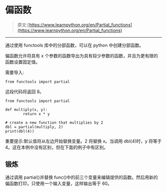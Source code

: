 # 偏函数

> 原文:[https://www.learnpython.org/en/Partial_functions](https://www.learnpython.org/en/Partial_functions)

* * *

通过使用 functools 库中的分部函数，可以在 python 中创建分部函数。

偏函数允许将具有 x 个参数的函数导出为具有较少参数的函数，并且为更有限的函数设置固定值。

需要导入:

```
from functools import partial 
```

这段代码将返回 8。

```
from functools import partial

def multiply(x, y):
        return x * y

# create a new function that multiplies by 2
dbl = partial(multiply, 2)
print(dbl(4)) 
```

重要提示:默认值将从左边开始替换变量。2 将替换 x。当调用 dbl(4)时，y 将等于 4。这在本例中没有区别，但在下面的例子中有区别。

## 锻炼

通过调用 partial()并替换 func()中的前三个变量来编辑提供的函数。然后用新的偏函数打印，只使用一个输入变量，这样输出等于 60。